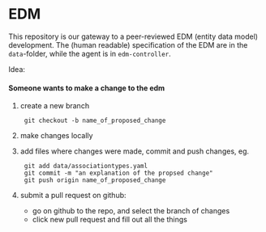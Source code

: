 # EDM

This repository is our gateway to a peer-reviewed EDM (entity data model) development.  The (human readable) specification of the EDM are in the `data`-folder, while the agent is in `edm-controller`.

Idea:

#### Someone wants to make a change to the edm

1. create a new branch

        git checkout -b name_of_proposed_change

2. make changes locally
3. add files where changes were made, commit and push changes, eg.

        git add data/associationtypes.yaml
        git commit -m "an explanation of the propsed change"
        git push origin name_of_proposed_change

4. submit a pull request on github:
    - go on github to the repo, and select the branch of changes
    - click new pull request and fill out all the things
